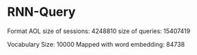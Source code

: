 # RNN-Query

Format AOL
size of sessions: 4248810
size of queries: 15407419

Vocabulary Size: 10000
Mapped with word embedding: 84738
